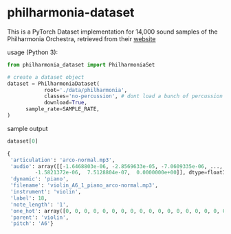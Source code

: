 # philharmonia-dataset

This is a PyTorch Dataset implementation for 14,000 sound samples of the Philharmonia Orchestra, retrieved from their [website](https://philharmonia.co.uk/resources/sound-samples/)

usage (Python 3):
```python
from philharmonia_dataset import PhilharmoniaSet

# create a dataset object
dataset = PhilharmoniaDataset(
			root='./data/philharmonia', 
			classes='no-percussion', # dont load a bunch of percussion instruments 
			download=True, 
      sample_rate=SAMPLE_RATE,
)
```

sample output
```python
dataset[0]

{
 'articulation': 'arco-normal.mp3',
 'audio': array([[-1.6468803e-06, -2.8569633e-05, -7.0609335e-06, ...,
         -1.5821372e-06,  7.5128804e-07,  0.0000000e+00]], dtype=float32), # array with shape (channels, samples)
 'dynamic': 'piano',
 'filename': 'violin_A6_1_piano_arco-normal.mp3',
 'instrument': 'violin',
 'label': 18,
 'note_length': '1',
 'one_hot': array([0, 0, 0, 0, 0, 0, 0, 0, 0, 0, 0, 0, 0, 0, 0, 0, 0, 0, 1]),
 'parent': 'violin',
 'pitch': 'A6'}
```